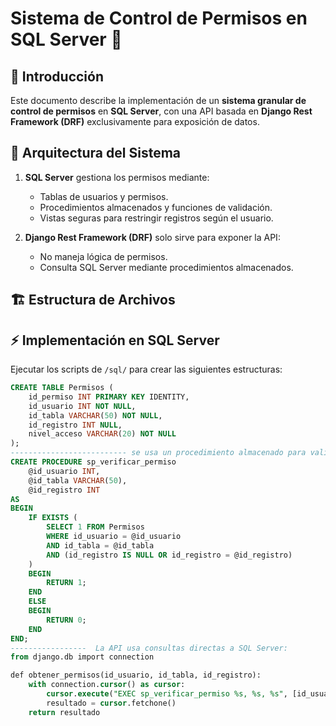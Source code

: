 # **Sistema de Control de Permisos en SQL Server** 🚀

## 🔹 **Introducción**
Este documento describe la implementación de un **sistema granular de control de permisos** en **SQL Server**, con una API basada en **Django Rest Framework (DRF)** exclusivamente para exposición de datos.

## 📐 **Arquitectura del Sistema**
1. **SQL Server** gestiona los permisos mediante:
   - Tablas de usuarios y permisos.
   - Procedimientos almacenados y funciones de validación.
   - Vistas seguras para restringir registros según el usuario.

2. **Django Rest Framework (DRF)** solo sirve para exponer la API:
   - No maneja lógica de permisos.
   - Consulta SQL Server mediante procedimientos almacenados.

## 🏗 **Estructura de Archivos**

## ⚡ **Implementación en SQL Server**
Ejecutar los scripts de `/sql/` para crear las siguientes estructuras:
```sql
CREATE TABLE Permisos (
    id_permiso INT PRIMARY KEY IDENTITY,
    id_usuario INT NOT NULL,
    id_tabla VARCHAR(50) NOT NULL,
    id_registro INT NULL,
    nivel_acceso VARCHAR(20) NOT NULL
);
-------------------------- se usa un procedimiento almacenado para validar permisos:
CREATE PROCEDURE sp_verificar_permiso
    @id_usuario INT,
    @id_tabla VARCHAR(50),
    @id_registro INT
AS
BEGIN
    IF EXISTS (
        SELECT 1 FROM Permisos
        WHERE id_usuario = @id_usuario 
        AND id_tabla = @id_tabla 
        AND (id_registro IS NULL OR id_registro = @id_registro)
    )
    BEGIN
        RETURN 1;
    END
    ELSE
    BEGIN
        RETURN 0;
    END
END;
-----------------  La API usa consultas directas a SQL Server:
from django.db import connection

def obtener_permisos(id_usuario, id_tabla, id_registro):
    with connection.cursor() as cursor:
        cursor.execute("EXEC sp_verificar_permiso %s, %s, %s", [id_usuario, id_tabla, id_registro])
        resultado = cursor.fetchone()
    return resultado
